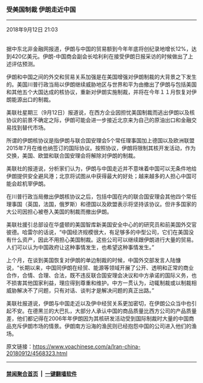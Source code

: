 ### 受美国制裁 伊朗走近中国
------------------------

<div class="published">
 <span class="date" title="中国时间">
  <time datetime="2018-09-12T21:03:16+08:00">
   2018年9月12日 21:03
  </time>
 </span>
</div>
<br/>
<div class="wsw">
 <p paraeid="{6cde2e25-10d3-498d-8ba2-7636a263f4bd}{37}" paraid="1215937718">
  据中东北非金融网报道，伊朗与中国的贸易额到今年年底将创纪录地增长12%，达到420亿美元。伊朗-中国商会副会长哈利利在接受伊朗日报采访的时候做出了上述评估预测。
 </p>
 <p paraeid="{6cde2e25-10d3-498d-8ba2-7636a263f4bd}{47}" paraid="301393458">
  伊朗和中国之间的外交和贸易关系加强是在美国增强对伊朗制裁的大背景之下发生的。美国川普行政当局以伊朗继续威胁地区与世界和平为由撤出了伊朗与包括美国和其他五个大国达成的核协议，重新对伊朗实施制裁，并将在今年１１月恢复对伊朗能源出口的制裁。
 </p>
 <p paraeid="{6cde2e25-10d3-498d-8ba2-7636a263f4bd}{65}" paraid="1795015715">
  美联社星期三（9月12日）报道说，在西方企业因担忧美国制裁而逃出伊朗以及核协议的前景不确定之际，伊朗可能会进一步接近北京来为自己的原油出口和金融交易找到替代市场。
 </p>
 <p paraeid="{6cde2e25-10d3-498d-8ba2-7636a263f4bd}{71}" paraid="1932478887">
  所谓的伊朗核协议是指伊朗与联合国安理会5个常任理事国加上德国以及欧洲联盟2015年7月在维也纳签订的国际协议。按照协议，伊朗将限制其核开发活动，作为交换，美国、欧盟和联合国安理会将解除对伊朗的制裁。
 </p>
 <p paraeid="{6cde2e25-10d3-498d-8ba2-7636a263f4bd}{79}" paraid="1410678062">
  美联社的报道说，分析家们认为，伊朗与中国走近并不意味着中国可以无条件地给伊朗提供安全避风港；北京将试图从中获得最大的好处；越来越多的人担心中国可能会趁机宰伊朗。
 </p>
 <p paraeid="{6cde2e25-10d3-498d-8ba2-7636a263f4bd}{85}" paraid="987569303">
  在川普行政当局撤出伊朗核协议之后，包括中国在内的联合国安理会其他四个常任理事国（英国，法国，俄罗斯）和德国以及欧盟表示将坚持该协议。但许多国家的大公司因担心被卷入美国的制裁而撤出伊朗。
 </p>
 <p paraeid="{6cde2e25-10d3-498d-8ba2-7636a263f4bd}{91}" paraid="1865738418">
  美联社援引总部设在华盛顿的美国智库新美国安全中心的的研究员和前美国外交官彼德。哈雷尔的话说，“中国经济规模很大，有足够多的中型公司，它们在美国没有什么资产，因此不用担心美国制裁。这些公司可以继续跟伊朗进行大量的贸易。人们可以认为中国政府让这种事情发生，也希望这种事情发生。”
 </p>
 <p paraeid="{6cde2e25-10d3-498d-8ba2-7636a263f4bd}{103}" paraid="2056900070">
  上个月，在谈到美国恢复对伊朗的单边制裁的时候，中国外交部发言人陆慷说，“长期以来，中国同伊朗在经贸、能源等领域开展了公开、透明和正常的商业合作，合情、合理、合法，既不违反联合国安理会决议和中方承诺的国际义务，也不损害其他国家利益，理应得到尊重和维护。中方一贯认为，动辄制裁或以制裁相威胁解决不了问题，只有对话、谈判才是解决问题的真正出路。”
 </p>
 <p paraeid="{6cde2e25-10d3-498d-8ba2-7636a263f4bd}{117}" paraid="106704324">
  美联社报道说，伊朗与中国走近以及伊中经贸关系更加密切，在伊朗公众当中也引起不安。在德黑兰的大巴扎，大部分人承认中国的商品质量比西方公司的产品质量差，他们都记得在2006年年伊朗因为其核研发活动受到国际制裁时大量的中国商品充斥伊朗市场的情景。伊朗南方沿海的渔民则已经抱怨中国的公司进入他们的渔场。
 </p>
</div>

原文链接：https://www.voachinese.com/a/Iran-china-20180912/4568323.html


------------------------
#### [禁闻聚合首页](https://github.com/gfw-breaker/banned-news/blob/master/README.md) &nbsp;|&nbsp;  [一键翻墙软件](https://github.com/gfw-breaker/nogfw/blob/master/README.md)